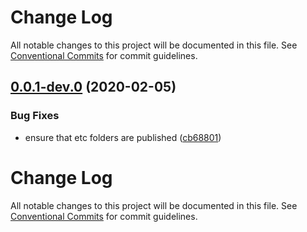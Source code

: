 # Change Log

All notable changes to this project will be documented in this file.
See [Conventional Commits](https://conventionalcommits.org) for commit guidelines.

<a name="0.0.1-dev.0"></a>
## [0.0.1-dev.0](https://github.com/mike-north/certin/compare/@certin/config@0.0.0-dev.3...@certin/config@0.0.1-dev.0) (2020-02-05)


### Bug Fixes

* ensure that etc folders are published ([cb68801](https://github.com/mike-north/certin/commit/cb68801))




# Change Log

All notable changes to this project will be documented in this file.
See [Conventional Commits](https://conventionalcommits.org) for commit guidelines.
